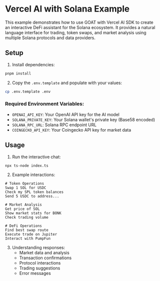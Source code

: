 # Vercel AI with Solana Example

This example demonstrates how to use GOAT with Vercel AI SDK to create an interactive DeFi assistant for the Solana ecosystem. It provides a natural language interface for trading, token swaps, and market analysis using multiple Solana protocols and data providers.

## Setup

1. Install dependencies:
```bash
pnpm install
```

2. Copy the `.env.template` and populate with your values:
```bash
cp .env.template .env
```

### Required Environment Variables:
- `OPENAI_API_KEY`: Your OpenAI API key for the AI model
- `SOLANA_PRIVATE_KEY`: Your Solana wallet's private key (Base58 encoded)
- `SOLANA_RPC_URL`: Solana RPC endpoint URL
- `COINGECKO_API_KEY`: Your Coingecko API key for market data

## Usage

1. Run the interactive chat:
```bash
npx ts-node index.ts
```

2. Example interactions:
```
# Token Operations
Swap 1 SOL for USDC
Check my SPL token balances
Send 5 USDC to address...

# Market Analysis
Get price of SOL
Show market stats for BONK
Check trading volume

# DeFi Operations
Find best swap route
Execute trade on Jupiter
Interact with PumpFun
```

3. Understanding responses:
   - Market data and analysis
   - Transaction confirmations
   - Protocol interactions
   - Trading suggestions
   - Error messages
